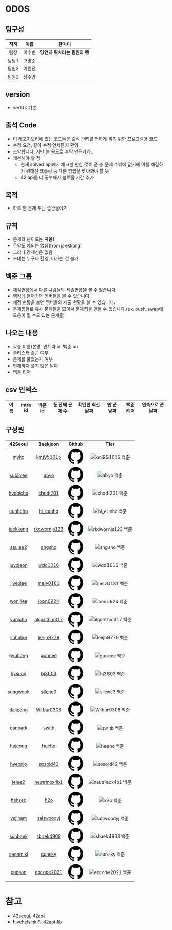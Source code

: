 # 0D0S

## 팀구성

|직책|이름|한마디|
|:---:|:---:|:---:|
|팀장|이수빈|**당연히 뒷처리는 팀원의 몫**|
|팀원1|고명준||
|팀원2|이원진||
|팀원3|정주영||

## version
- ver1.0: 기본 

## 출석 Code
- 이 레포지토리에 있는 코드들은 출석 관리를 편하게 하기 위한 프로그램용 코드
- 수정 요청, 같이 수정 언제든지 환영
- 조악합니다. 저만 볼 용도로 후딱 만든거라...
- 개선해야 할 점
  - 현재 solved api에서 체크할 만한 것이 푼 총 문제 수밖에 없기에 이를 해결하기 위해선 크롤링 등 다른 방법을 찾아봐야 할 듯
  - 42 api를 더 공부해서 블랙홀 기간 추가

## 목적
- 하루 한 문제 푸는 습관들이기

## 규칙
- 문제와 난이도는 **자율!**
- 주말도 예외는 없음(from jaekkang)
- 그러나 강제성은 없음
- 초대는 누구나 환영, 나가는 건 불가

## 백준 그룹
- 채점현황에서 다른 사람들의 제출현황을 볼 수 있습니다.
- 랭킹에 들어가면 멤버들을 볼 수 있습니다.
- 채점 현황을 보면 멤버들의 제출 현황을 볼 수 있습니다.
- 문제집들로 유사 문제들을 모아서 문제집을 만들 수 있습니다.(ex. push_swap에 도움이 될 수도 있는 문제들)

## 나오는 내용
- 각종 이름(본명, 인트라 id, 백준 id)
- 클러스터 출근 여부
- 문제를 풀었는지 여부
- 현재까지 풀지 않은 날짜
- 백준 티어

## csv 인덱스
|이름|intra id|백준 id|푼 전체 문제 수|확인한 최신 날짜|안 푼 날짜|백준 티어|연속으로 푼 날짜|
|:--:|:--:|:--:|:--:|:--:|:--:|:--:|:--:|

## 구성원
|                        42Seoul                         |                          Baekjoon                          |                           Github                           |                                        Tier                                         |
|:------------------------------------------------------:|:----------------------------------------------------------:|:----------------------------------------------------------:|:-----------------------------------------------------------------------------------:|
|     [myko](https://profile.intra.42.fr/users/myko)     |    [kmj951015](https://solved.ac/ko/profile/kmj951015)     | [![github](img/github.svg)](https://github.com/Kdelphinus) |    ![kmj951015 백준](http://mazassumnida.wtf/api/v2/generate_badge?boj=kmj951015)     |
| [subinlee](https://profile.intra.42.fr/users/subinlee) |         [abyo](https://solved.ac/ko/profile/abyo)          |  [![github](img/github.svg)](https://github.com/subillie)  |         ![abyo 백준](http://mazassumnida.wtf/api/v2/generate_badge?boj=abyo)          |
| [hyobicho](https://profile.intra.42.fr/users/hyobicho) |     	[chodl201](https://solved.ac/ko/profile/chodl201)     |  [![github](img/github.svg)](https://github.com/hyobb109)  |     ![chodl201 백준](http://mazassumnida.wtf/api/v2/generate_badge?boj=chodl201)      |
|  [eunhcho](https://profile.intra.42.fr/users/eunhcho)  |     	[hi_eunho](https://solved.ac/ko/profile/hi_eunho)     | [![github](img/github.svg)](https://github.com/AnnyangEH)  |     ![hi_eunho 백준](http://mazassumnida.wtf/api/v2/generate_badge?boj=hi_eunho)      |
| [jaekkang](https://profile.intra.42.fr/users/jaekkang) | 	[rkdwornjs123](https://solved.ac/ko/profile/rkdwornjs123) |  [![github](img/github.svg)](https://github.com/jaekkang)  | ![rkdwornjs123 백준](http://mazassumnida.wtf/api/v2/generate_badge?boj=rkdwornjs123)  |
|  [seulee2](https://profile.intra.42.fr/users/seulee2)  |       [sngsho](https://solved.ac/ko/profile/sngsho)        |   [![github](img/github.svg)](https://github.com/sngsho)   |       ![sngsho 백준](http://mazassumnida.wtf/api/v2/generate_badge?boj=sngsho)        |
| [juyojeon](https://profile.intra.42.fr/users/juyojeon) |      [wdd1016](https://solved.ac/ko/profile/wdd1016)       |  [![github](img/github.svg)](https://github.com/wdd1016)   |      ![wdd1016 백준](http://mazassumnida.wtf/api/v2/generate_badge?boj=wdd1016)       |
| [jiyeolee](https://profile.intra.42.fr/users/jiyeolee) |     [meiv0181](https://solved.ac/ko/profile/meiv0181)      |  [![github](img/github.svg)](https://github.com/pep-per)   |     ![meiv0181 백준](http://mazassumnida.wtf/api/v2/generate_badge?boj=meiv0181)      |
| [wonjilee](https://profile.intra.42.fr/users/wonjilee) |     [joon6924](https://solved.ac/ko/profile/joon6924)      | [![github](img/github.svg)](https://github.com/inwoo0115)  |     ![joon6924 백준](http://mazassumnida.wtf/api/v2/generate_badge?boj=joon6924)      |
|  [yunjcho](https://profile.intra.42.fr/users/yunjcho)  | [algorithm317](https://solved.ac/ko/profile/algorithm317)  | [![github](img/github.svg)](https://github.com/YunjooCho)  | ![algorithm317 백준](http://mazassumnida.wtf/api/v2/generate_badge?boj=algorithm317)  |
| [jinholee](https://profile.intra.42.fr/users/jinholee) |    [leejh9779](https://solved.ac/ko/profile/leejh9779)     |      [![github](img/github.svg)](https://github.com)       |    ![leejh9779 백준](http://mazassumnida.wtf/api/v2/generate_badge?boj=leejh9779)     |
|  [gyuhong](https://profile.intra.42.fr/users/gyuhong)  |       [guunee](https://solved.ac/ko/profile/guunee)        |   [![github](img/github.svg)](https://github.com/guune)    |       ![guunee 백준](http://mazassumnida.wtf/api/v2/generate_badge?boj=guunee)        |
|   [hysung](https://profile.intra.42.fr/users/hysung)   |       [hj3603](https://solved.ac/ko/profile/hj3603)        |  [![github](img/github.svg)](https://github.com/vivivim)   |       ![hj3603 백준](http://mazassumnida.wtf/api/v2/generate_badge?boj=hj3603)        |
| [sungwook](https://profile.intra.42.fr/users/sungwook) |      [silenc3](https://solved.ac/ko/profile/silenc3)       | [![github](img/github.svg)](https://github.com/42sungwook) |      ![silenc3 백준](http://mazassumnida.wtf/api/v2/generate_badge?boj=silenc3)       |
| [daijeong](https://profile.intra.42.fr/users/daijeong) |   [Wilbur0306](https://solved.ac/ko/profile/Wilbur0306)    | [![github](img/github.svg)](https://github.com/Wilbur0306) |   ![Wilbur0306 백준](http://mazassumnida.wtf/api/v2/generate_badge?boj=Wilbur0306)    |
|  [danpark](https://profile.intra.42.fr/users/danpark)  |        [switb](https://solved.ac/ko/profile/switb)         | [![github](img/github.svg)](https://github.com/honeyl3ee)  |        ![switb 백준](http://mazassumnida.wtf/api/v2/generate_badge?boj=switb)        |
|  [hujeong](https://profile.intra.42.fr/users/hujeong)  |        [heeho](https://solved.ac/ko/profile/heeho)         |   [![github](img/github.svg)](https://github.com/heehoh)   |        ![heeho 백준](http://mazassumnida.wtf/api/v2/generate_badge?boj=heeho)        |
|  [hyeonjo](https://profile.intra.42.fr/users/hyeonjo)  |     [sosoid42](https://solved.ac/ko/profile/sosoid42)      |      [![github](img/github.svg)](https://github.com)       |     ![sosoid42 백준](http://mazassumnida.wtf/api/v2/generate_badge?boj=sosoid42)     |
|   [jelee2](https://profile.intra.42.fr/users/jelee2)   | [neutrinox4b1](https://solved.ac/ko/profile/neutrinox4b1)  |      [![github](img/github.svg)](https://github.com)       | ![neutrinox4b1 백준](http://mazassumnida.wtf/api/v2/generate_badge?boj=neutrinox4b1) |
|   [hahseo](https://profile.intra.42.fr/users/hahseo)   |          [h2o](https://solved.ac/ko/profile/h2o)           |    [![github](img/github.svg)](https://github.com/oh2o)    |          ![h2o 백준](http://mazassumnida.wtf/api/v2/generate_badge?boj=h2o)          |
|  [yejinam](https://profile.intra.42.fr/users/yejinam)  |   [saltwoodyj](https://solved.ac/ko/profile/saltwoodyj)    |      [![github](img/github.svg)](https://github.com)       |   ![saltwoodyj 백준](http://mazassumnida.wtf/api/v2/generate_badge?boj=saltwoodyj)   |
|  [suhbaek](https://profile.intra.42.fr/users/suhbaek)  |    [sbaek4908](https://solved.ac/ko/profile/sbaek4908)     |      [![github](img/github.svg)](https://github.com)       |   ![sbaek4908 백준](http://mazassumnida.wtf/api/v2/generate_badge?boj=sbaek4908)   |
| [seonmiki](https://profile.intra.42.fr/users/seonmiki) |       [sunsky](https://solved.ac/ko/profile/sunsky)        |      [![github](img/github.svg)](https://github.com)       |   ![sunsky 백준](http://mazassumnida.wtf/api/v2/generate_badge?boj=sunsky)   |
|   [eunson](https://profile.intra.42.fr/users/eunson)   |     [ebcode2021](https://solved.ac/ko/profile/ebcode2021)      |      [![github](img/github.svg)](https://github.com)       |   ![ebcode2021 백준](http://mazassumnida.wtf/api/v2/generate_badge?boj=ebcode2021)   |

# 참고
- [42seoul, 42api](https://api.intra.42.fr/apidoc)
- [hivehelsinki의 42api-lib](https://github.com/hivehelsinki/42api-lib)
